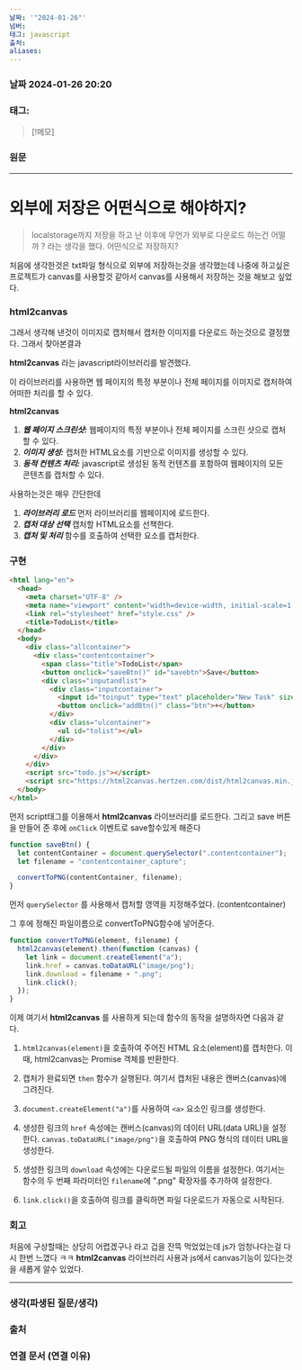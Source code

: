 ```yaml
---
날짜: '"2024-01-26"'
넘버: 
태그: javascript
출처: 
aliases:
---
```

### 날짜  2024-01-26 20:20

### 태그:

>[!메모]
>

### 원문
---

# 외부에 저장은 어떤식으로 해야하지?


> localstorage까지 저장을 하고 난 이후에 무언가 외부로 다운로드 하는건 어떨까 ? 라는 생각을 했다. 어떤식으로 저장하지?

처음에 생각한것은 txt파일 형식으로 외부에 저장하는것을 생각했는데 나중에 하고싶은 프로젝트가 canvas를 사용할것 같아서 canvas를 사용해서 저장하는 것을 해보고 싶었다.


### html2canvas

그래서 생각해 낸것이 이미지로 캡처해서 캡처한 이미지를 다운로드 하는것으로 결정했다. 그래서 찾아본결과

**html2canvas** 라는 javascript라이브러리를 발견했다.

이 라이브러리를 사용하면 웹 페이지의 특정 부분이나 전체 페이지를 이미지로 캡처하여 어떠한 처리를 할 수 있다.

**html2canvas** 

1. ***웹 페이지 스크린샷:*** 웹페이지의 특정 부분이나 전체 페이지를 스크린 샷으로 캡처할 수 있다.
2. ***이미지 생성:*** 캡처한 HTML요소를 기반으로 이미지를 생성할 수 있다.
3. ***동적 컨텐츠 처리:*** javascript로 생성된 동적 컨텐츠를 포함하여 웹페이지의 모든 콘텐츠를 캡처할 수 있다.

사용하는것은 매우 간단한데

1. ***라이브러리 로드*** 먼저 라이브러리를 웹페이지에 로드한다.
2. ***캡처 대상 선택*** 캡처할 HTML요소를 선책한다. 
3. ***캡처 및 처리*** 함수를 호출하여 선택한 요소를 캡처한다. 


### 구현

```html
<html lang="en">
  <head>
    <meta charset="UTF-8" />
    <meta name="viewport" content="width=device-width, initial-scale=1.0" />
    <link rel="stylesheet" href="style.css" />
    <title>TodoList</title>
  </head>
  <body>
    <div class="allcontainer">
      <div class="contentcontainer">
        <span class="title">TodoList</span>
        <button onclick="saveBtn()" id="savebtn">Save</button>
        <div class="inputandlist">
          <div class="inputcontainer">
            <input id="toinput" type="text" placeholder="New Task" size="40" />
            <button onclick="addBtn()" class="btn">+</button>
          </div>
          <div class="ulcontainer">
            <ul id="tolist"></ul>
          </div>
        </div>
      </div>
    </div>
    <script src="todo.js"></script>
    <script src="https://html2canvas.hertzen.com/dist/html2canvas.min.js"></script>
  </body>
</html>
```

먼저 script태그를 이용해서 **html2canvas** 라이브러리를 로드한다.
그리고 save 버튼을 만들어 준 후에 `onClick` 이벤트로 save할수있게 해준다

```js
function saveBtn() {
  let contentContainer = document.querySelector(".contentcontainer");
  let filename = "contentcontainer_capture";

  convertToPNG(contentContainer, filename);
}
```

먼저 `querySelector` 를 사용해서 캡처할 영역을 지정해주었다. (contentcontainer)

그 후에 정해진 파일이름으로 convertToPNG함수에 넣어준다.

```js
function convertToPNG(element, filename) {
  html2canvas(element).then(function (canvas) {
    let link = document.createElement("a");
    link.href = canvas.toDataURL("image/png");
    link.download = filename + ".png";
    link.click();
  });
}
```

이제 여기서 **html2canvas** 를 사용하게 되는데 
함수의 동작을 설명하자면 다음과 같다.

1. `html2canvas(element)`을 호출하여 주어진 HTML 요소(element)를 캡처한다. 이 때, html2canvas는 Promise 객체를 반환한다.
    
2. 캡처가 완료되면 `then` 함수가 실행된다. 여기서 캡처된 내용은 캔버스(canvas)에 그려진다.
    
3. `document.createElement("a")`를 사용하여 `<a>` 요소인 링크를 생성한다.
    
4. 생성한 링크의 `href` 속성에는 캔버스(canvas)의 데이터 URL(data URL)을 설정한다. `canvas.toDataURL("image/png")`을 호출하여 PNG 형식의 데이터 URL을 생성한다.
    
5. 생성한 링크의 `download` 속성에는 다운로드될 파일의 이름을 설정한다. 여기서는 함수의 두 번째 파라미터인 `filename`에 ".png" 확장자를 추가하여 설정한다.
    
6. `link.click()`을 호출하여 링크를 클릭하면 파일 다운로드가 자동으로 시작된다.

### 회고

처음에 구상할때는 상당히 어렵겠구나 라고 겁을 잔뜩 먹었었는데 js가 엄청나다는걸 다시 한번 느꼈다 ㅋㅋ **html2canvas** 라이브러리 사용과 js에서 canvas기능이 있다는것을 새롭게 알수 있었다.

---
### 생각(파생된 질문/생각)

### 출처

### 연결 문서 (연결 이유)